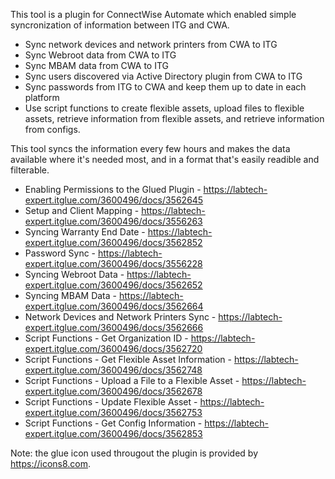 This tool is a plugin for ConnectWise Automate which enabled simple syncronization of information between ITG and CWA. 
  - Sync network devices and network printers from CWA to ITG
  - Sync Webroot data from CWA to ITG
  - Sync MBAM data from CWA to ITG
  - Sync users discovered via Active Directory plugin from CWA to ITG
  - Sync passwords from ITG to CWA and keep them up to date in each platform
  - Use script functions to create flexible assets, upload files to flexible assets, retrieve information from flexible assets, and retrieve information from configs.
  
This tool syncs the information every few hours and makes the data available where it's needed most, and in a format that's easily readible and filterable.

- Enabling Permissions to the Glued Plugin - https://labtech-expert.itglue.com/3600496/docs/3562645
- Setup and Client Mapping - https://labtech-expert.itglue.com/3600496/docs/3556263
- Syncing Warranty End Date - https://labtech-expert.itglue.com/3600496/docs/3562852
- Password Sync - https://labtech-expert.itglue.com/3600496/docs/3556228
- Syncing Webroot Data - https://labtech-expert.itglue.com/3600496/docs/3562652
- Syncing MBAM Data - https://labtech-expert.itglue.com/3600496/docs/3562664
- Network Devices and Network Printers Sync - https://labtech-expert.itglue.com/3600496/docs/3562666
- Script Functions - Get Organization ID - https://labtech-expert.itglue.com/3600496/docs/3562720
- Script Functions - Get Flexible Asset Information - https://labtech-expert.itglue.com/3600496/docs/3562748
- Script Functions - Upload a File to a Flexible Asset - https://labtech-expert.itglue.com/3600496/docs/3562678
- Script Functions - Update Flexible Asset - https://labtech-expert.itglue.com/3600496/docs/3562753
- Script Functions - Get Config Information - https://labtech-expert.itglue.com/3600496/docs/3562853


Note: the glue icon used througout the plugin is provided by https://icons8.com.
